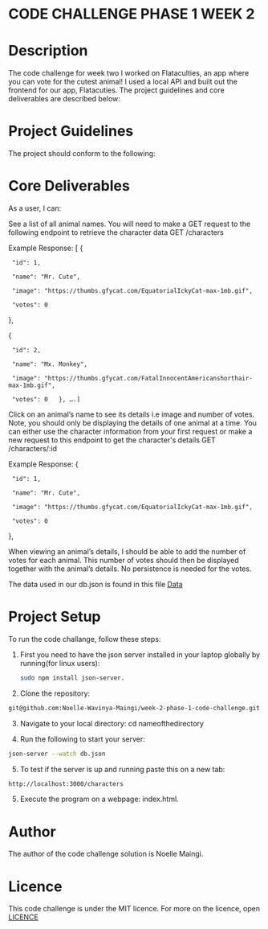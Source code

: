 # CODE CHALLENGE PHASE 1 WEEK 2

# Description

The code challenge for week two I worked on Flataculties, an app where you can vote for the cutest animal! I used a local API and built out the frontend for our app, Flatacuties. The project guidelines and core deliverables are described below:

# Project Guidelines

The project should conform to the following:

# Core Deliverables

As a user, I can:

See a list of all animal names. You will need to make a GET request to the following endpoint to retrieve the character data
GET /characters

Example Response:
[
{

     "id": 1,

     "name": "Mr. Cute",

     "image": "https://thumbs.gfycat.com/EquatorialIckyCat-max-1mb.gif",

     "votes": 0

},

{

     "id": 2,

     "name": "Mx. Monkey",

     "image": "https://thumbs.gfycat.com/FatalInnocentAmericanshorthair-max-1mb.gif",

     "votes": 0   }, ….]

Click on an animal’s name to see its details i.e image and number of votes. Note, you should only be displaying the details of one animal at a time. You can either use the character information from your first request or make a new request to this endpoint to get the character's details
GET /characters/:id

Example Response:
{

     "id": 1,

     "name": "Mr. Cute",

     "image": "https://thumbs.gfycat.com/EquatorialIckyCat-max-1mb.gif",

     "votes": 0

},

When viewing an animal’s details, I should be able to add the number of votes for each animal. This number of votes should then be displayed together with the animal’s details. No persistence is needed for the votes.

The data used in our db.json is found in this file [Data](https://docs.google.com/document/d/1EUcHU9gkydR3IfJDTebW5iNHP2BCMRcv508R7BAXSvo/edit)

# Project Setup

To run the code challange, follow these steps:

1. First you need to have the json server installed in your laptop globally by running(for linux users):

   ```sh
   sudo npm install json-server.
   ```

2. Clone the repository:

```sh
git@github.com:Noelle-Wavinya-Maingi/week-2-phase-1-code-challenge.git
```

3. Navigate to your local directory: cd nameofthedirectory

4. Run the following to start your server:

```sh
json-server --watch db.json
```

5. To test if the server is up and running paste this on a new tab:

```sh
http://localhost:3000/characters
```

5. Execute the program on a webpage: index.html.

# Author

The author of the code challenge solution is Noelle Maingi.

# Licence 

This code challenge is under the MIT licence. For more on the licence, open [LICENCE](LICENCE)